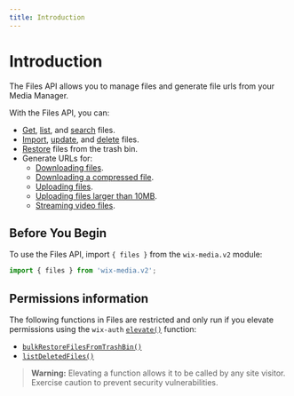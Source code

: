 ```yaml
---
title: Introduction
---
```


# Introduction

<!-- &nbsp;

<div style="background-color: #FEF1D1; padding: 18px 24px; border-radius: 6px; border: 1px solid #FDB10C; box-sizing: border-box; display: inline-block">
    <b>Developer Preview</b>
    <br/>
    <span>APIs in <a href="https://www.wix.com/velo/reference/api-overview/developer-preview">Developer Preview</a> are subject to change and are not intended for use in production.<br/><a href="mailto:velo-preview-feedback@wix.com">Send us</a> your suggestions for improving this API. Your feedback is valuable to us.</span>
</div>

&nbsp; -->

<!-- 
> **Note:**
> This module is [universal](/api-overview/api-versions#universal-modules). Functions in this module can run on both the backend and frontend, unless specified otherwise. -->

The Files API allows you to manage files and generate file urls from your Media Manager. 

With the Files API, you can:
- [Get](/wix-media-v2/files/getfiledescriptor), [list](/wix-media-v2/files/listfiles), and [search](/wix-media-v2/files/searchfiles) files.
- [Import](/wix-media-v2/files/importfile), [update](/wix-media-v2/files/updatefiledescriptor), and [delete](/wix-media-v2/files/bulkdeletefiles) files.
- [Restore](/wix-media-v2/files/bulkrestorefilesfromtrashbin) files from the trash bin.
- Generate URLs for:
  - [Downloading files](/wix-media-v2/files/generatefiledownloadurl).
  - [Downloading a compressed file](/wix-media-v2/files/generatefilesdownloadurl).
  - [Uploading files](/wix-media-v2/files/generatefileuploadurl).
  - [Uploading files larger than 10MB](/wix-media-v2/files/generatefileresumableuploadurl).
  - [Streaming video files](/wix-media-v2/files/generatevideostreamingurl).


## Before You Begin

To use the Files API, import `{ files }` from the `wix-media.v2` module:

```javascript
import { files } from 'wix-media.v2';
```

## Permissions information

The following functions in Files are restricted and only run if you elevate permissions
using the `wix-auth` [`elevate()`](https://www.wix.com/velo/reference/wix-auth/elevate)
function:

- [`bulkRestoreFilesFromTrashBin()`](wix-media-v2/files/bulkrestorefilesfromtrashbin)
- [`listDeletedFiles()`](wix-media-v2/files/listdeletedfiles)


<blockquote class='warning'>
<p>
<strong>Warning:</strong>
Elevating a function allows it to be called by any site visitor.
Exercise caution to prevent security vulnerabilities.
</p>
</blockquote>